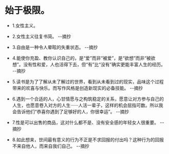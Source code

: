 # 始于极限。

- 1.女性主义。

- 2.女性主义往复书简。 --摘抄

- 3.自由是一种令人晕眩的失重状态。 --摘抄

- 4.能使你充盈、教你认识自己的，是“爱”而非“被爱”，是“欲想”而非“被欲想”。没有性和爱，人也活得下去，但“有”比“没有”确实更能丰富人生的经历。 --摘抄

- 5.读书是为了了解从未了解过的世界，看到从未看到过的现实，品味这个过程带来的欢喜与快乐。而写作风格是创造新现实的必备技能。 --摘抄

- 6.遇到一个合适的人，心甘情愿与之构筑稳定的关系，愿意让对方参与自己的人生，也愿意卷入对方的人生······人活一辈子，这样的机会屈指可数。所以我会告诉他们“恭喜你遇到了足够好的人，你很幸运”。 --摘抄

- 7.性是可以出售的商品，这对什么都不是、没有安全感的年轻女人很重要。 --摘抄

- 8.如此想来，世间最有意义的行为不正是不求回报的付出吗？这种行为的回报不来自他人，而来自我们自己。 --摘抄
